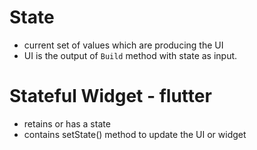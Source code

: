 # State
- current set of values which are producing the UI 
- UI is the output of `Build` method with state as input.

# Stateful Widget - flutter

- retains or has a state
- contains setState() method to update the UI or widget 

